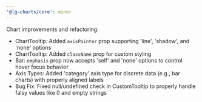 ```yaml
---
'@lg-charts/core': minor
---
```


Chart improvements and refactoring:
- ChartTooltip: Added `axisPointer` prop supporting 'line', 'shadow', and 'none' options
- ChartTooltip: Added `className` prop for custom styling
- Bar: `emphasis` prop now accepts 'self' and 'none' options to control hover focus behavior
- Axis Types: Added 'category' axis type for discrete data (e.g., bar charts) with properly aligned labels
- Bug Fix: Fixed null/undefined check in CustomTooltip to properly handle falsy values like 0 and empty strings
